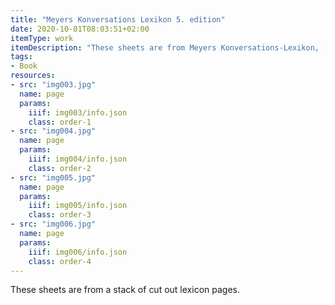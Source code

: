 ```yaml
---
title: "Meyers Konversations Lexikon 5. edition"
date: 2020-10-01T08:03:51+02:00
itemType: work
itemDescription: "These sheets are from Meyers Konversations-Lexikon, [5. edition](https://de.wikipedia.org/wiki/Meyers_Konversations-Lexikon#5._Auflage_(1893%E2%80%931897/1901)) published 1893 - 1901 by Bibliographisches Institut, Leipzig"
tags:
- Book
resources:
- src: "img003.jpg"
  name: page
  params:
    iiif: img003/info.json
    class: order-1
- src: "img004.jpg"
  name: page
  params:
    iiif: img004/info.json
    class: order-2
- src: "img005.jpg"
  name: page
  params:
    iiif: img005/info.json
    class: order-3
- src: "img006.jpg"
  name: page
  params:
    iiif: img006/info.json
    class: order-4
---
```

These sheets are from a stack of cut out lexicon pages.

<!--more-->
